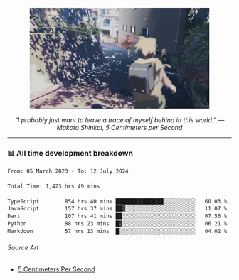 <p align="center"><img src="asset/header.jpg" width="80%"/></p>
<p align="center"><i>“I probably just want to leave a trace of myself behind in this world.” ― Makoto Shinkai, 5 Centimeters per Second</i></p>

---
<!--
<details>
  <summary>📃 My Resume</summary>

### Education

- 📖 **Computer Science**\
📆 10/2021 - present\
📍 **Thang Long University** - Hoang Mai, Hanoi, Vietnam

### Experience

<img align="right" src="https://img.shields.io/badge/Figma-F24E1E?style=flat&logo=figma&logoColor=white"/>
<img align="right" src="https://img.shields.io/badge/node.js-6DA55F?style=flat&logo=node.js&logoColor=white"/>
<img align="right" src="https://img.shields.io/badge/Next.js-black?style=flat&logo=next.js&logoColor=white"/>
<img align="right" src="https://img.shields.io/badge/TypeScript-007ACC?style=flat&logo=typescript&logoColor=white"/>


- 👨‍💻 **Frontend Web Intern**\
📆 07/2023 - present\
📍 **MQ ICT Solutions** - Hoang Mai, Hanoi, Vietnam
</details> 
-->

### 📊 All time development breakdown

<!--START_SECTION:waka-->

```txt
From: 05 March 2023 - To: 12 July 2024

Total Time: 1,423 hrs 49 mins

TypeScript        854 hrs 40 mins ███████████████░░░░░░░░░░   60.03 %
JavaScript        157 hrs 37 mins ██▓░░░░░░░░░░░░░░░░░░░░░░   11.07 %
Dart              107 hrs 41 mins ██░░░░░░░░░░░░░░░░░░░░░░░   07.56 %
Python            88 hrs 23 mins  █▓░░░░░░░░░░░░░░░░░░░░░░░   06.21 %
Markdown          57 hrs 13 mins  █░░░░░░░░░░░░░░░░░░░░░░░░   04.02 %
```

<!--END_SECTION:waka-->

###### Source Art

-  [5 Centimeters Per Second](https://wallhaven.cc/w/nrowq1)

